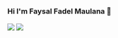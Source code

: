 ### Hi I'm Faysal Fadel Maulana 👋

<img align="center" src="https://github-readme-stats.vercel.app/api/pin/?username=ffadelm&repo=ffadelm&theme=vue-dark" />
<img align="center" src="https://github-readme-stats.vercel.app/api/pin/?username=ffadelm&theme=vue-dark" />
<!--
**ffadelm/ffadelm** is a ✨ _special_ ✨ repository because its `README.md` (this file) appears on your GitHub profile.

Here are some ideas to get you started:

- 🔭 I’m currently working on ...
- 🌱 I’m currently learning ...
- 👯 I’m looking to collaborate on ...
- 🤔 I’m looking for help with ...
- 💬 Ask me about ...
- 📫 How to reach me: ...
- 😄 Pronouns: ...
- ⚡ Fun fact: ...
-->
